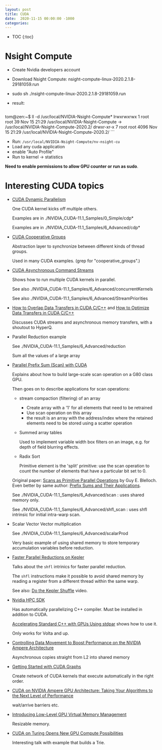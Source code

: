 ```yaml
---
layout: post
title: CUDA
date:  2020-11-15 00:00:00 -1000
categories:
---
```


* TOC
{:toc}

# Nsight Compute

* Create Nvidia developers account
* Download Nsight Compute: nsight-compute-linux-2020.2.1.8-29181059.run 
* sudo sh ./nsight-compute-linux-2020.2.1.8-29181059.run 
* result:

	```
tom@zen:~$ ll -d /usr/local/NVIDIA-Nsight-Compute*
lrwxrwxrwx 1 root root   39 Nov 15 21:29 /usr/local/NVIDIA-Nsight-Compute -> /usr/local/NVIDIA-Nsight-Compute-2020.2/
drwxr-xr-x 7 root root 4096 Nov 15 21:29 /usr/local/NVIDIA-Nsight-Compute-2020.2/
	```
* Run: `/usr/local/NVIDIA-Nsight-Compute/nv-nsight-cu`
* Load any cuda application
* enable "Auto Profile"
* Run to kernel -> statistics

**Need to enable permissions to allow GPU counter or run as sudo**.

# Interesting CUDA topics

* [CUDA Dynamic Parallelism](https://developer.nvidia.com/blog/cuda-dynamic-parallelism-api-principles/)

	One CUDA kernel kicks off multiple others.

	Examples are in ./NVIDIA_CUDA-11.1_Samples/0_Simple/cdp*

	Examples are in ./NVIDIA_CUDA-11.1_Samples/6_Advanced/cdp*


* [CUDA Cooperative Groups](https://developer.nvidia.com/blog/cooperative-groups/)

	Abstraction layer to synchronize between different kinds of thread groups.

	Used in many CUDA examples. (grep for "cooperative_groups".)

* [CUDA Asynchronous Command Streams](https://developer.nvidia.com/blog/gpu-pro-tip-cuda-7-streams-simplify-concurrency/)

	Shows how to run multiple CUDA kernels in parallel.

	See also ./NVIDIA_CUDA-11.1_Samples/6_Advanced/concurrentKernels

	See also ./NVIDIA_CUDA-11.1_Samples/6_Advanced/StreamPriorities

* [How to Overlap Data Transfers in CUDA C/C++](https://developer.nvidia.com/blog/how-overlap-data-transfers-cuda-cc/) and
   [How to Optimize Data Transfers in CUDA C/C++](https://developer.nvidia.com/blog/how-optimize-data-transfers-cuda-cc/)

	Discusses CUDA streams and asynchronous memory transfers, with a shoutout to HyperQ.

* Parallel Reduction example

	See ./NVIDIA_CUDA-11.1_Samples/6_Advanced/reduction

	Sum all the values of a large array

* [Parallel Prefix Sum (Scan) with CUDA](https://developer.nvidia.com/gpugems/gpugems3/part-vi-gpu-computing/chapter-39-parallel-prefix-sum-scan-cuda)

	Explains about how to build large-scale scan operation on a G80 class GPU.

	Then goes on to describe applications for scan operations: 

	* stream compaction (filtering) of an array

		* Create array with a '1' for all elements that need to be retrained
		* Use scan operation on this array
		* the result is an array with the address/index where the retained elements need to be stored using a scatter operation

	* Summed array tables

		Used to implement variable width box filters on an image, e.g. for depth of field blurring
		effects.

	* Radix Sort

		Primitive element is the 'split' primitive: use the scan operation to count the number
		of elements that have a particular bit set to 0.

	Original paper: [Scans as Primitive Parallel Operations](https://pdfs.semanticscholar.org/3c01/9693f59a32bf2fe5e99e93372c2816705139.pdf) by
	Guy E. Blelloch. Even better by same author: [Prefix Sums and Their Applications](https://www.cs.cmu.edu/~guyb/papers/Ble93.pdf).


	See ./NVIDIA_CUDA-11.1_Samples/6_Advanced/scan : uses shared memory only.

	See ./NVIDIA_CUDA-11.1_Samples/6_Advanced/shfl_scan : uses shfl intrinsic for initial intra-warp scan.

* Scalar Vector Vector multiplication

	See ./NVIDIA_CUDA-11.1_Samples/6_Advanced/scalarProd

	Very basic example of using shared memory to store temporary accumulation variables before
	reduction.
	
* [Faster Parallel Reductions on Kepler ](https://developer.nvidia.com/blog/faster-parallel-reductions-kepler/)

	Talks about the `shfl` intrinics for faster parallel reduction.

	The `shfl` instructions make it possible to avoid shared memory by reading a register from a different thread
	within the same warp.

	See also: [Do the Kepler Shuffle](https://developer.nvidia.com/blog/cuda-pro-tip-kepler-shuffle/) video.

* [Nvidia HPC SDK](https://developer.nvidia.com/hpc-sdk)

	Has automatically parallelizing C++ compiler. Must be installed in addition to CUDA.

	[Accelerating Standard C++ with GPUs Using stdpar](https://developer.nvidia.com/blog/accelerating-standard-c-with-gpus-using-stdpar/)
	shows how to use it.

	Only works for Volta and up.

* [Controlling Data Movement to Boost Performance on the NVIDIA Ampere Architecture](https://developer.nvidia.com/blog/controlling-data-movement-to-boost-performance-on-ampere-architecture/)

	Asynchronous copies straight from L2 into shared memory 

* [Getting Started with CUDA Graphs](https://developer.nvidia.com/blog/cuda-graphs/)

	Create network of CUDA kernels that execute automatically in the right order.

* [CUDA on NVIDIA Ampere GPU Architecture: Taking Your Algorithms to the Next Level of Performance](https://www.nvidia.com/en-us/gtc/session-catalog-details/?search=S21170&ncid=em-sfdc-84120)

	wait/arrive barriers etc.

* [Introducing Low-Level GPU Virtual Memory Management](https://developer.nvidia.com/blog/introducing-low-level-gpu-virtual-memory-management/)

	Resizable memory.

* [CUDA on Turing Opens New GPU Compute Possibilities](https://developer.nvidia.com/blog/cuda-turing-new-gpu-compute-possibilities/)
	
	Interesting talk with example that builds a Trie.

